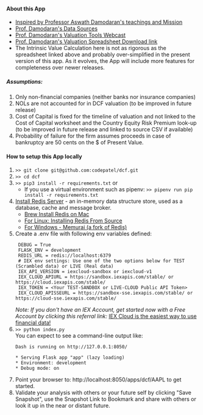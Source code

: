 #### About this App ####
- [Inspired by Professor Aswath Damodaran's teachings and Mission](http://pages.stern.nyu.edu/~adamodar/New_Home_Page/home.htm)
- [Prof. Damodaran's Data Sources](http://pages.stern.nyu.edu/~adamodar/New_Home_Page/datacurrent.html)
- [Prof. Damodaran's Valuation Tools Webcast](https://www.youtube.com/watch?v=F9GfXJ-IrSA)
- [Prof. Damodaran's Valuation Spreadsheet Download link](http://www.stern.nyu.edu/~adamodar/pc/fcffsimpleginzuCorona.xlsx)
- The Intrinsic Value Calculation here is not as rigorous as the spreadsheet linked above and probably over-simplified in the present version of this app. As it evolves, the App will include more features for completeness over newer releases.

##### *Assumptions:* #####
1. Only non-financial companies (neither banks nor insurance companies)
2. NOLs are not accounted for in DCF valuation (to be improved in future release)
3. Cost of Capital is fixed for the timeline of valuation and not linked to the Cost of Capital worksheet and the Country Equity Risk Premium look-up (to be improved in future release and linked to source CSV if available)
4. Probability of failure for the firm assumes proceeds in case of bankruptcy are 50 cents on the $ of Present Value.

#### How to setup this App locally ####
1. `>> git clone git@github.com:codepatel/dcf.git`
2. `>> cd dcf`
3. `>> pip3 install -r requirements.txt` or 
    - If you use a virtual environment such as pipenv: `>> pipenv run pip install -r requirements.txt`
4. [Install Redis Server](https://redis.io/) - an in-memory data structure store, used as a database, cache and message broker.
    - [Brew Install Redis on Mac](https://gist.github.com/tomysmile/1b8a321e7c58499ef9f9441b2faa0aa8)
    - [For Linux: Installing Redis From Source](https://realpython.com/python-redis/#installing-redis-from-source)
    - [For Windows - Memurai (a fork of Redis)](https://www.memurai.com/get-memurai)
5. Create a .env file with following env variables defined:
   ```
    DEBUG = True
    FLASK_ENV = development
    REDIS_URL = redis://localhost:6379
    # IEX env settings: Use one of the two options below for TEST (Scrambled data) or LIVE (Real data)
    IEX_API_VERSION = iexcloud-sandbox or iexcloud-v1
    IEX_CLOUD_APIURL = https://sandbox.iexapis.com/stable/ or https://cloud.iexapis.com/stable/
    IEX_TOKEN = <Your TEST-SANDBOX or LIVE-CLOUD Public API Token>
    IEX_CLOUD_APISSEURL = https://sandbox-sse.iexapis.com/stable/ or https://cloud-sse.iexapis.com/stable/
    ```
    *Note: If you don't have an IEX Account, get started now with a Free Account by clicking this referral link:* [IEX Cloud is the easiest way to use financial data!](https://iexcloud.io/s/b47b5006)
6. `>> python index.py`  
    You can expect to see a command-line output like:
    ```
    Dash is running on http://127.0.0.1:8050/

    * Serving Flask app "app" (lazy loading)
    * Environment: development
    * Debug mode: on
    ```
7. Point your browser to: http://localhost:8050/apps/dcf/AAPL to get started.
8. Validate your analysis with others or your future self by clicking "Save Snapshot", use the Snapshot Link to Bookmark and share with others or look it up in the near or distant future.

